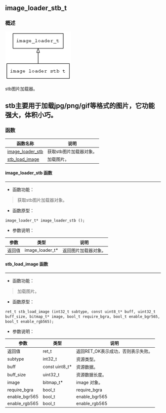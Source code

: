 ## image\_loader\_stb\_t
### 概述
![image](images/image_loader_stb_t_0.png)

stb图片加载器。

stb主要用于加载jpg/png/gif等格式的图片，它功能强大，体积小巧。
----------------------------------
### 函数
<p id="image_loader_stb_t_methods">

| 函数名称 | 说明 | 
| -------- | ------------ | 
| <a href="#image_loader_stb_t_image_loader_stb">image\_loader\_stb</a> | 获取stb图片加载器对象。 |
| <a href="#image_loader_stb_t_stb_load_image">stb\_load\_image</a> | 加载图片。 |
#### image\_loader\_stb 函数
-----------------------

* 函数功能：

> <p id="image_loader_stb_t_image_loader_stb">获取stb图片加载器对象。

* 函数原型：

```
image_loader_t* image_loader_stb ();
```

* 参数说明：

| 参数 | 类型 | 说明 |
| -------- | ----- | --------- |
| 返回值 | image\_loader\_t* | 返回图片加载器对象。 |
#### stb\_load\_image 函数
-----------------------

* 函数功能：

> <p id="image_loader_stb_t_stb_load_image">加载图片。

* 函数原型：

```
ret_t stb_load_image (int32_t subtype, const uint8_t* buff, uint32_t buff_size, bitmap_t* image, bool_t require_bgra, bool_t enable_bgr565, bool_t enable_rgb565);
```

* 参数说明：

| 参数 | 类型 | 说明 |
| -------- | ----- | --------- |
| 返回值 | ret\_t | 返回RET\_OK表示成功，否则表示失败。 |
| subtype | int32\_t | 资源类型。 |
| buff | const uint8\_t* | 资源数据。 |
| buff\_size | uint32\_t | 资源数据长度。 |
| image | bitmap\_t* | image 对象。 |
| require\_bgra | bool\_t | require\_bgra |
| enable\_bgr565 | bool\_t | enable\_bgr565 |
| enable\_rgb565 | bool\_t | enable\_rgb565 |
